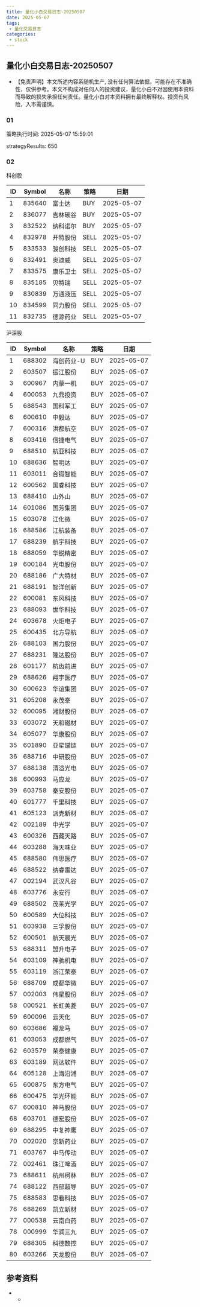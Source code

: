 ```yaml
---
title: 量化小白交易日志-20250507
date: 2025-05-07
tags:
 - 量化交易日志
categories: 
 - stock
---
```


## 量化小白交易日志-20250507

- 【免责声明】本文所述内容系随机生产, 没有任何算法依据，可能存在不准确性，仅供参考。本文不构成对任何人的投资建议，量化小白不对因使用本资料而导致的损失承担任何责任。量化小白对本资料拥有最终解释权。投资有风险，入市需谨慎。

### 01

策略执行时间: 2025-05-07 15:59:01

strategyResults: 650

### 02

科创股

|ID|Symbol|名称|策略|日期|
| ---- | ---- | ---- | ---- | ---- |
|1|835640|富士达|BUY|2025-05-07|
|2|836077|吉林碳谷|BUY|2025-05-07|
|3|832522|纳科诺尔|BUY|2025-05-07|
|4|832978|开特股份|SELL|2025-05-07|
|5|833533|骏创科技|SELL|2025-05-07|
|6|832491|奥迪威|SELL|2025-05-07|
|7|833575|康乐卫士|SELL|2025-05-07|
|8|835185|贝特瑞|SELL|2025-05-07|
|9|830839|万通液压|SELL|2025-05-07|
|10|834599|同力股份|SELL|2025-05-07|
|11|832735|德源药业|SELL|2025-05-07|

沪深股

|ID|Symbol|名称|策略|日期|
| ---- | ---- | ---- | ---- | ---- |
|1|688302|海创药业-U|BUY|2025-05-07|
|2|603507|振江股份|BUY|2025-05-07|
|3|600967|内蒙一机|BUY|2025-05-07|
|4|600053|九鼎投资|BUY|2025-05-07|
|5|688543|国科军工|BUY|2025-05-07|
|6|600610|中毅达|BUY|2025-05-07|
|7|600316|洪都航空|BUY|2025-05-07|
|8|603416|信捷电气|BUY|2025-05-07|
|9|688510|航亚科技|BUY|2025-05-07|
|10|688636|智明达|BUY|2025-05-07|
|11|603011|合锻智能|BUY|2025-05-07|
|12|600562|国睿科技|BUY|2025-05-07|
|13|688410|山外山|BUY|2025-05-07|
|14|601086|国芳集团|BUY|2025-05-07|
|15|603078|江化微|BUY|2025-05-07|
|16|688586|江航装备|BUY|2025-05-07|
|17|688239|航宇科技|BUY|2025-05-07|
|18|688059|华锐精密|BUY|2025-05-07|
|19|600184|光电股份|BUY|2025-05-07|
|20|688186|广大特材|BUY|2025-05-07|
|21|688191|智洋创新|BUY|2025-05-07|
|22|600081|东风科技|BUY|2025-05-07|
|23|688093|世华科技|BUY|2025-05-07|
|24|603678|火炬电子|BUY|2025-05-07|
|25|600435|北方导航|BUY|2025-05-07|
|26|688103|国力股份|BUY|2025-05-07|
|27|688231|隆达股份|BUY|2025-05-07|
|28|601177|杭齿前进|BUY|2025-05-07|
|29|688626|翔宇医疗|BUY|2025-05-07|
|30|600623|华谊集团|BUY|2025-05-07|
|31|605208|永茂泰|BUY|2025-05-07|
|32|600095|湘财股份|BUY|2025-05-07|
|33|603072|天和磁材|BUY|2025-05-07|
|34|605077|华康股份|BUY|2025-05-07|
|35|601890|亚星锚链|BUY|2025-05-07|
|36|688716|中研股份|BUY|2025-05-07|
|37|688138|清溢光电|BUY|2025-05-07|
|38|600993|马应龙|BUY|2025-05-07|
|39|603758|秦安股份|BUY|2025-05-07|
|40|601777|千里科技|BUY|2025-05-07|
|41|605123|派克新材|BUY|2025-05-07|
|42|002189|中光学|BUY|2025-05-07|
|43|600326|西藏天路|BUY|2025-05-07|
|44|603288|海天味业|BUY|2025-05-07|
|45|688580|伟思医疗|BUY|2025-05-07|
|46|688522|纳睿雷达|BUY|2025-05-07|
|47|002194|武汉凡谷|BUY|2025-05-07|
|48|603776|永安行|BUY|2025-05-07|
|49|688502|茂莱光学|BUY|2025-05-07|
|50|600589|大位科技|BUY|2025-05-07|
|51|603938|三孚股份|BUY|2025-05-07|
|52|600501|航天晨光|BUY|2025-05-07|
|53|688311|盟升电子|BUY|2025-05-07|
|54|603109|神驰机电|BUY|2025-05-07|
|55|603119|浙江荣泰|BUY|2025-05-07|
|56|688709|成都华微|BUY|2025-05-07|
|57|002003|伟星股份|BUY|2025-05-07|
|58|000521|长虹美菱|BUY|2025-05-07|
|59|600096|云天化|BUY|2025-05-07|
|60|603686|福龙马|BUY|2025-05-07|
|61|603053|成都燃气|BUY|2025-05-07|
|62|603579|荣泰健康|BUY|2025-05-07|
|63|603189|网达软件|BUY|2025-05-07|
|64|605128|上海沿浦|BUY|2025-05-07|
|65|600875|东方电气|BUY|2025-05-07|
|66|600475|华光环能|BUY|2025-05-07|
|67|600810|神马股份|BUY|2025-05-07|
|68|603701|德宏股份|BUY|2025-05-07|
|69|688295|中复神鹰|BUY|2025-05-07|
|70|002020|京新药业|BUY|2025-05-07|
|71|603767|中马传动|BUY|2025-05-07|
|72|002461|珠江啤酒|BUY|2025-05-07|
|73|688611|杭州柯林|BUY|2025-05-07|
|74|688122|西部超导|BUY|2025-05-07|
|75|688583|思看科技|BUY|2025-05-07|
|76|688269|凯立新材|BUY|2025-05-07|
|77|000538|云南白药|BUY|2025-05-07|
|78|000999|华润三九|BUY|2025-05-07|
|79|688305|科德数控|BUY|2025-05-07|
|80|603266|天龙股份|BUY|2025-05-07|

## 参考资料

- -